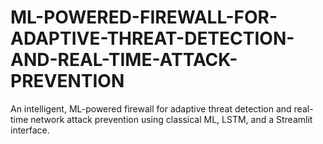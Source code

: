 # ML-POWERED-FIREWALL-FOR-ADAPTIVE-THREAT-DETECTION-AND-REAL-TIME-ATTACK-PREVENTION
An intelligent, ML-powered firewall for adaptive threat detection and real-time network attack prevention using classical ML, LSTM, and a Streamlit interface.
